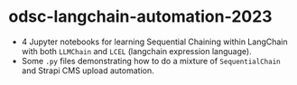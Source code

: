# odsc-langchain-automation-2023

- 4 Jupyter notebooks for learning Sequential Chaining within LangChain with both `LLMChain` and `LCEL` (langchain expression language).
- Some `.py` files demonstrating how to do a mixture of `SequentialChain` and Strapi CMS upload automation.
